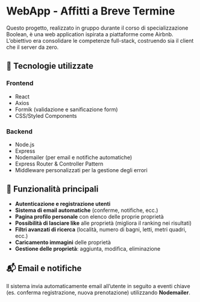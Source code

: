 # WebApp - Affitti a Breve Termine

Questo progetto, realizzato in gruppo durante il corso di specializzazione Boolean, è una web application ispirata a piattaforme come Airbnb. L’obiettivo era consolidare le competenze full-stack, costruendo sia il client che il server da zero.

## 🧰 Tecnologie utilizzate

### Frontend
- React
- Axios
- Formik (validazione e sanificazione form)
- CSS/Styled Components

### Backend
- Node.js
- Express
- Nodemailer (per email e notifiche automatiche)
- Express Router & Controller Pattern
- Middleware personalizzati per la gestione degli errori

## 🔐 Funzionalità principali

- **Autenticazione e registrazione utenti**
- **Sistema di email automatiche** (conferme, notifiche, ecc.)
- **Pagina profilo personale** con elenco delle proprie proprietà
- **Possibilità di lasciare like** alle proprietà (migliora il ranking nei risultati)
- **Filtri avanzati di ricerca** (località, numero di bagni, letti, metri quadri, ecc.)
- **Caricamento immagini** delle proprietà
- **Gestione delle proprietà**: aggiunta, modifica, eliminazione

## 📬 Email e notifiche

Il sistema invia automaticamente email all’utente in seguito a eventi chiave (es. conferma registrazione, nuova prenotazione) utilizzando **Nodemailer**.